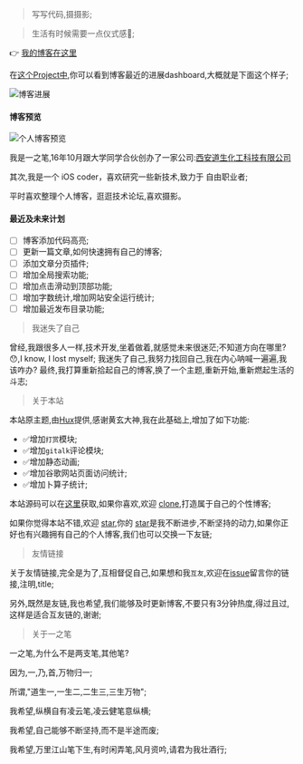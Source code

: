 > 写写代码,摄摄影;

> 生活有时候需要一点仪式感💪;

👉 [我的博客在这里](https://yizibi.github.io/)

在[这个Project中](https://github.com/yizibi/yizibi.github.io/projects/1),你可以看到博客最近的进展dashboard,大概就是下面这个样子;

![博客进展](http://yizhibi.6chemical.com/lucyBlog/gitdashtodolist@2x.png)
#### 博客预览

![个人博客预览](http://yizhibi.6chemical.com/lucyBlog/blogPreview.gif)

我是一之笔,16年10月跟大学同学合伙创办了一家公司:[西安道生化工科技有限公司](https://www.6chemical.com/)

其次,我是一个 iOS coder，喜欢研究一些新技术,致力于 自由职业者;

平时喜欢整理个人博客，逛逛技术论坛,喜欢摄影。

#### 最近及未来计划

- [ ] 博客添加代码高亮;
- [ ] 更新一篇文章,如何快速拥有自己的博客;
- [ ] 添加文章分页插件;
- [ ] 增加全局搜索功能;
- [ ] 增加点击滑动到顶部功能;
- [ ] 增加字数统计,增加网站安全运行统计;
- [ ] 增加最近发布目录功能;

> 我迷失了自己

曾经,我跟很多人一样,技术开发,坐着做着,就感觉未来很迷茫;不知道方向在哪里? 😯,I know, I lost myself;
我迷失了自己,我努力找回自己,我在内心呐喊一遍遍,我该咋办?
最终,我打算重新拾起自己的博客,换了一个主题,重新开始,重新燃起生活的斗志;


> 关于本站

本站原主题,由[Hux](https://github.com/Huxpro/huxpro.github.io)提供,感谢黄玄大神,我在此基础上,增加了如下功能:

* ✅增加`打赏`模块;
* ✅增加`gitalk`评论模块;
* ✅增加静态动画;
* ✅增加谷歌网站页面访问统计;
* ✅增加卜算子统计;

本站源码可以在[这里](https://github.com/yizibi/yizibi.github.io)获取,如果你喜欢,欢迎 [clone]((https://github.com/yizibi/yizibi.github.io)),打造属于自己的个性博客;

如果你觉得本站不错,欢迎 [star](https://github.com/yizibi/yizibi.github.io),你的 [star](https://github.com/yizibi/yizibi.github.io)是我不断进步,不断坚持的动力,如果你正好也有兴趣拥有自己的个人博客,我们也可以交换一下友链;


> 友情链接

关于友情链接,完全是为了,互相督促自己,如果想和我`互友`,欢迎在[issue](https://github.com/yizibi/yizibi.github.io/issues)留言你的链接,注明,title;

另外,既然是友链,我也希望,我们能够及时更新博客,不要只有3分钟热度,得过且过,这样是适合互友链的,谢谢;


> 关于一之笔


一之笔,为什么不是两支笔,其他笔?

因为,一,乃,首,万物归一;

所谓,"道生一,一生二,二生三,三生万物";

我希望,纵横自有凌云笔,凌云健笔意纵横;

我希望,自己能够不断坚持,而不是半途而废;

我希望,万里江山笔下生,有时闲弄笔,风月资吟,请君为我壮酒行;


